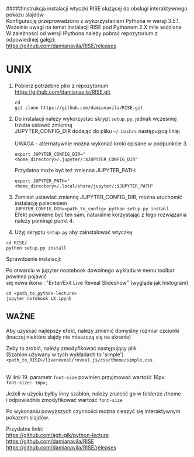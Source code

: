 #####Instrukcja instalacji wtyczki RISE służącej do obsługi interaktywnego pokazu slajdów<br>
Konfigurację przeprowadzono z wykorzystaniem Pythona w wersji 3.5.1.<br>
Wszelnie uwagi na temat instalacji RISE pod Pythonem 2.X mile widziane<br>
W zależności od wersji IPythona należy pobrać repozytorium z odpowiedniej gałęzi:<br>
https://github.com/damianavila/RISE/releases


# UNIX 

1. Pobierz potrzebne pliki z repozytorium https://github.com/damianavila/RISE.git<br>
   ```
   cd
   git clone https://github.com/damianavila/RISE.git
   ```
           
2. Do instalacji należy wykorzystać skrypt `setup.py`, jednak wcześniej trzeba ustawić zmienną<br>
   JUPYTER_CONFIG_DIR dodając do pliku `~/.bashrc` następującą linię:<br><br>
   UWAGA - alternatywnie można wykonać kroki opisane w podpunkcie 3.<br>
   
   `export JUPYTER_CONFIG_DIR="<home_directory>/.jupyter/:$JUPYTER_CONFIG_DIR"`
   
   Przydatna może być też zmienna JUPYTER_PATH:
   
   `export JUPYTER_PATH="<home_directory>/.local/share/jupyter/:$JUPYTER_PATH"`
   
3. Zamiast ustawiać zmienną JUPYTER_CONFIG_DIR, można uruchomić instalację poleceniem<br>
`JUPYTER_CONFIG_DIR=<path_to_config> python setup.py install`<br>
Efekt powiniene być ten sam, naturalnie korzystając z tego rozwiązania należy pominąć punkt 4.
   
4. Użyj skryptu `setup.py` aby zainstalować wtyczkę

```
cd RISE/
python setup.py install
```

Sprawdzenie instalacji:

Po otwarciu w jupyter nootebook dowolnego wykładu w menu toolbar powinna pojawić <br>
się nowa ikona : "Enter/Exit Live Reveal Slideshow" (wygląda jak histogram)<br>
```
cd <path_to_python-lecture>
jupyter notebook LX.ipynb
```

## WAŻNE

Aby uzyskać najlepszy efekt, należy zmienić domyślny rozmiar czcionki<br>
(inaczej niektóre slajdy nie mieszczą się na ekranie)


Żeby to zrobić, należy zmodyfikować następujący plik <br>
(Szablon używany w tych wykładach to 'simple')<br>
`<path_to_RISE>/livereveal/reveal.js/css/theme/simple.css`<br><br>


W linii 19. parametr `font-size` powinien przyjmować wartość 16px:<br>
`font-size: 16px;`

Jeżeli w użyciu byłby inny szablon, należy znaleść go w folderze /theme<br>
i odpowiednio zmodyfikować wartość `font-size`

Po wykonaniu powyższych czynności można cieszyć się interaktywnym pokazem slajdów.<br>

Przydatne linki:<br>
https://github.com/agh-glk/python-lecture<br>
https://github.com/damianavila/RISE<br>
https://github.com/damianavila/RISE/releases
